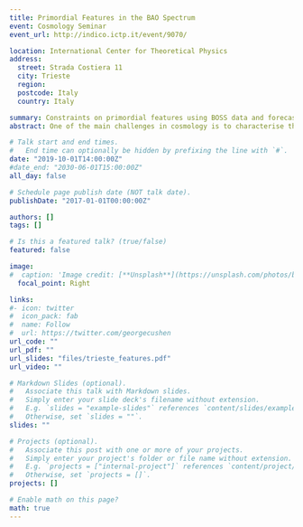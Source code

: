 ```yaml
---
title: Primordial Features in the BAO Spectrum
event: Cosmology Seminar
event_url: http://indico.ictp.it/event/9070/

location: International Center for Theoretical Physics
address:
  street: Strada Costiera 11
  city: Trieste
  region: 
  postcode: Italy
  country: Italy

summary: Constraints on primordial features using BOSS data and forecasts for future surveys.
abstract: One of the main challenges in cosmology is to characterise the physics of inflation. While a single weakly-coupled scalar field rolling down a very flat potential satisfies the basic requirements that observations impose on an inflationary scenario, a great number of phenomena that could take place during inflation are still unconstrained by data. Primordial features are one example of this phenomena and a well-motivated proof of the early universe in their own right. In this talk, we demonstrate that features in primordial spectra, much like the standard BAO themselves, are immune to the most basic nonlinear processes of the late universe and can be tested with the full statistical power of LSS surveys. We perform a full fledged analysis of the BOSS survey data and put constraints on linearly and logarithmically spaced primordial oscillations which are competitive with the ones obtained from CMB observations. Furthermore, we provide an extensive forecast of future surveys, such as EUCLID, DESI and SPHEREx, showing that the future of constraining primordial features is indeed in LSS observations.

# Talk start and end times.
#   End time can optionally be hidden by prefixing the line with `#`.
date: "2019-10-01T14:00:00Z"
#date_end: "2030-06-01T15:00:00Z"
all_day: false

# Schedule page publish date (NOT talk date).
publishDate: "2017-01-01T00:00:00Z"

authors: []
tags: []

# Is this a featured talk? (true/false)
featured: false

image:
#  caption: 'Image credit: [**Unsplash**](https://unsplash.com/photos/bzdhc5b3Bxs)'
  focal_point: Right

links:
#- icon: twitter
#  icon_pack: fab
#  name: Follow
#  url: https://twitter.com/georgecushen
url_code: ""
url_pdf: ""
url_slides: "files/trieste_features.pdf"
url_video: ""

# Markdown Slides (optional).
#   Associate this talk with Markdown slides.
#   Simply enter your slide deck's filename without extension.
#   E.g. `slides = "example-slides"` references `content/slides/example-slides.md`.
#   Otherwise, set `slides = ""`.
slides: ""

# Projects (optional).
#   Associate this post with one or more of your projects.
#   Simply enter your project's folder or file name without extension.
#   E.g. `projects = ["internal-project"]` references `content/project/deep-learning/index.md`.
#   Otherwise, set `projects = []`.
projects: []

# Enable math on this page?
math: true
---
```


